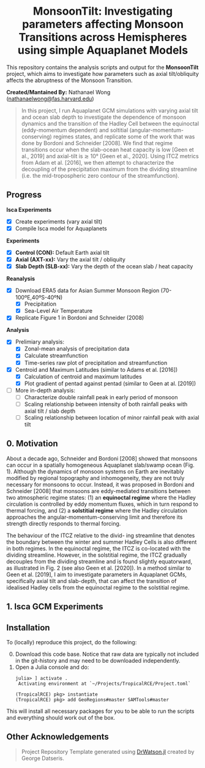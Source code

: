 # **<div align="center">MonsoonTilt: Investigating parameters affecting Monsoon Transitions across Hemispheres using simple Aquaplanet Models</div>**

This repository contains the analysis scripts and output for the **MonsoonTilt** project, which aims to investigate how parameters such as axial tilt/obliquity affects the abruptness of the Monsoon Transition.

**Created/Mantained By:** Nathanael Wong (nathanaelwong@fas.harvard.edu)
> In this project, I run Aquaplanet GCM simulations with varying axial tilt and ocean slab depth to investigate the dependence of monsoon dynamics and the transition of the Hadley Cell between the equinoctal (eddy-momentum dependent) and soltitial (angular-momentum-conserving) regimes states, and replicate some of the work that was done by Bordoni and Schneider [2008]. We find that regime transitions occur when the slab-ocean heat capacity is low [Geen et al., 2019] and axial-tilt is ≳ 10° [Geen et al., 2020]. Using ITCZ metrics from Adam et al. [2016], we then attempt to characterize the decoupling of the precipitation maximum from the dividing streamline (i.e. the mid-tropospheric zero contour of the streamfunction).

## Progress
**Isca Experiments**
* [x] Create experiments (vary axial tilt)
* [x] Compile Isca model for Aquaplanets

**Experiments**
* [x] **Control (CON):** Default Earth axial tilt
* [x] **Axial (AXT-xx):** Vary the axial tilt / obliquity
* [x] **Slab Depth (SLB-xx):** Vary the depth of the ocean slab / heat capacity

**Reanalysis**
* [x] Download ERA5 data for Asian Summer Monsoon Region (70-100ºE,40ºS-40ºN)
  * [x] Precipitation
  * [x] Sea-Level Air Temperature
* [x] Replicate Figure 1 in Bordoni and Schneider (2008)

**Analysis**
* [x] Prelimiary analysis:
  * [x] Zonal-mean analysis of precipitation data
  * [x] Calculate streamfunction
  * [x] Time-series raw plot of precipitation and streamfunction
* [x] Centroid and Maximum Latitudes (similar to Adams et al. [2016])
  * [x] Calculation of centroid and maximum latitudes
  * [x] Plot gradient of pentad against pentad (similar to Geen at al. [2019])
* [ ] More in-depth analysis:
  * [ ] Characterize double rainfall peak in early period of monsoon
  * [ ] Scaling relationship between intensity of both rainfall peaks with axial tilt / slab depth
  * [ ] Scaling relationship between location of minor rainfall peak with axial tilt

## 0. Motivation

About a decade ago, Schneider and Bordoni [2008] showed that monsoons can occur in a spatially homogeneous Aquaplanet slab/swamp ocean (Fig. 1). Although the dynamics of monsoon systems on Earth are inevitably modified by regional topography and inhomogeneity, they are not truly necessary for monsoons to occur. Instead, it was proposed in Bordoni and Schneider [2008] that monsoons are eddy-mediated transitions between two atmospheric regime states: (1) an **equinoctal regime** where the Hadley circulation is controlled by eddy momentum fluxes, which in turn respond to thermal forcing, and (2) a **solstitial regime** where the Hadley circulation approaches the angular-momentum-conserving limit and therefore its strength directly responds to thermal forcing.

The behaviour of the ITCZ relative to the divid- ing streamline that denotes the boundary between the winter and summer Hadley Cells is also different in both regimes. In the equinoctal regime, the ITCZ is co-located with the dividing streamline. However, in the solstitial regime, the ITCZ gradually decouples from the dividing streamline and is found slightly equatorward, as illustrated in Fig. 2 (see also Geen et al. [2020]). In a method similar to Geen et al. [2019], I aim to investigate parameters in Aquaplanet GCMs, specifically axial tilt and slab-depth, that can affect the transition of idealised Hadley cells from the equinoctal regime to the solstitial regime.

## 1. Isca GCM Experiments

## Installation

To (locally) reproduce this project, do the following:

0. Download this code base. Notice that raw data are typically not included in the
   git-history and may need to be downloaded independently.
1. Open a Julia console and do:
   ```
   julia> ] activate .
    Activating environment at `~/Projects/TropicalRCE/Project.toml`

   (TropicalRCE) pkg> instantiate
   (TropicalRCE) pkg> add GeoRegions#master SAMTools#master
   ```

This will install all necessary packages for you to be able to run the scripts and
everything should work out of the box.

## **Other Acknowledgements**
> Project Repository Template generated using [DrWatson.jl](https://github.com/JuliaDynamics/DrWatson.jl) created by George Datseris.
